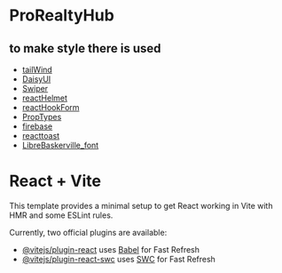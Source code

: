 # ProRealtyHub

## to make style there is used
 - [tailWind](https://tailwindcss.com/)
 - [DaisyUI](https://daisyui.com/)
 - [Swiper](https://swiperjs.com/)
 - [reactHelmet](https://www.npmjs.com/package/react-helmet)
 - [reactHookForm](https://react-hook-form.com/)
 - [PropTypes](https://www.npmjs.com/package/prop-types)
 - [firebase](https://firebase.google.com/)
 - [reacttoast](https://www.npmjs.com/package/react-toastify)
 - [LibreBaskerville_font]()

# React + Vite

This template provides a minimal setup to get React working in Vite with HMR and some ESLint rules.

Currently, two official plugins are available:

- [@vitejs/plugin-react](https://github.com/vitejs/vite-plugin-react/blob/main/packages/plugin-react/README.md) uses [Babel](https://babeljs.io/) for Fast Refresh
- [@vitejs/plugin-react-swc](https://github.com/vitejs/vite-plugin-react-swc) uses [SWC](https://swc.rs/) for Fast Refresh
